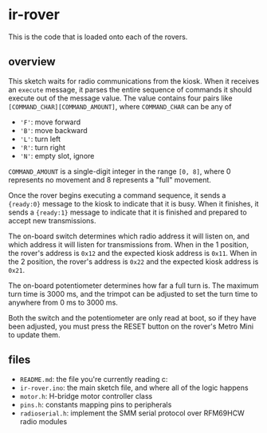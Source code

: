 # ir-rover

This is the code that is loaded onto each of the rovers.

## overview

This sketch waits for radio communications from the kiosk. When it receives an `execute` message, it parses
the entire sequence of commands it should execute out of the message value. The value contains four pairs like
`[COMMAND_CHAR][COMMAND_AMOUNT]`, where `COMMAND_CHAR` can be any of

  * `'F'`: move forward
  * `'B'`: move backward
  * `'L'`: turn left
  * `'R'`: turn right
  * `'N'`: empty slot, ignore

`COMMAND_AMOUNT` is a single-digit integer in the range `[0, 8]`, where 0 represents no movement and 
8 represents a "full" movement.

Once the rover begins executing a command sequence, it sends a `{ready:0}` message to the kiosk to indicate that it is busy.
When it finishes, it sends a `{ready:1}` message to indicate that it is finished and prepared to accept new transmissions.

The on-board switch determines which radio address it will listen on, and which address it will listen for transmissions from.
When in the 1 position, the rover's address is `0x12` and the expected kiosk address is `0x11`. When in the 2 position, the rover's
address is `0x22` and the expected kiosk address is `0x21`.

The on-board potentiometer determines how far a full turn is. The maximum turn time is 3000 ms, and the trimpot can be adjusted to
set the turn time to anywhere from 0 ms to 3000 ms.

Both the switch and the potentiometer are only read at boot, so if they have been adjusted, you must press the RESET button on
the rover's Metro Mini to update them.


## files

  * `README.md`: the file you're currently reading c:
  * `ir-rover.ino`: the main sketch file, and where all of the logic happens
  * `motor.h`: H-bridge motor controller class
  * `pins.h`: constants mapping pins to peripherals
  * `radioserial.h`: implement the SMM serial protocol over RFM69HCW radio modules
